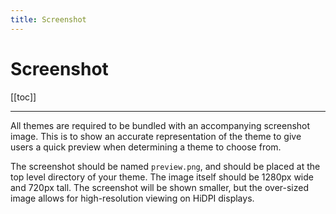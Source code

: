 ```yaml
---
title: Screenshot
---
```


# Screenshot

[[toc]]

---

All themes are required to be bundled with an accompanying screenshot image. This is to show an accurate representation of the theme to give users a quick preview when determining a theme to choose from.

The screenshot should be named `preview.png`, and should be placed at the top level directory of your theme. The image itself should be 1280px wide and 720px tall. The screenshot will be shown smaller, but the over-sized image allows for high-resolution viewing on HiDPI displays.
